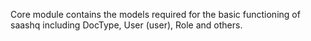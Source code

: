 Core module contains the models required for the basic functioning of saashq including DocType, User (user), Role and others.